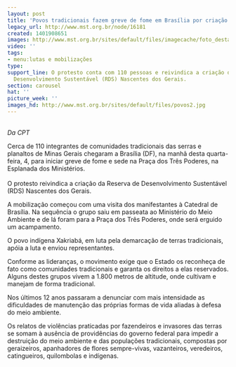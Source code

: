 ```yaml
---
layout: post
title: 'Povos tradicionais fazem greve de fome em Brasília por criação de reserva '
legacy_url: http://www.mst.org.br/node/16181
created: 1401908651
images: http://www.mst.org.br/sites/default/files/imagecache/foto_destaque/povos2.jpg
video: ''
tags:
- menu:lutas e mobilizações
type: 
support_line: O protesto conta com 110 pessoas e reivindica a criação da Reserva de
  Desenvolvimento Sustentável (RDS) Nascentes dos Gerais.
section: carousel
hat: ''
picture_week: ''
images_hd: http://www.mst.org.br/sites/default/files/povos2.jpg
---
```

<p class="MsoNormal"><em><br>Da&nbsp;CPT</em></p> <p class="MsoNormal">Cerca de 110 integrantes de comunidades tradicionais das serras e planaltos de Minas Gerais chegaram a Brasília (DF), na manhã desta quarta-feira, 4, para iniciar greve de fome e sede na Praça dos Três Poderes, na Esplanada dos Ministérios. <br><br>O protesto reivindica a criação da Reserva de Desenvolvimento Sustentável (RDS) Nascentes dos Gerais.</p> <p class="MsoNormal">A mobilização começou com uma visita dos manifestantes à Catedral de Brasília. Na sequência o grupo saiu em passeata ao Ministério do Meio Ambiente e de lá foram para a Praça dos Três Poderes, onde será erguido um acampamento.</p><p class="MsoNormal">O povo indígena Xakriabá, em luta pela demarcação de terras tradicionais, apóia a luta e enviou representantes.&nbsp;</p> <p class="MsoNormal">Conforme as lideranças, o movimento exige que o Estado os reconheça de fato como comunidades tradicionais e garanta os direitos a elas reservados. Alguns destes grupos vivem a 1.800 metros de altitude, onde cultivam e manejam de forma tradicional.</p><p class="MsoNormal">Nos últimos 12 anos passaram a denunciar com mais intensidade as dificuldades de manutenção das próprias formas de vida aliadas à defesa do meio ambiente.<span style="mso-spacerun: yes;">&nbsp;&nbsp;&nbsp; </span></p> <p class="MsoNormal">Os relatos de violências praticadas por fazendeiros e invasores das terras se somam à ausência de providências do governo federal para impedir a destruição do meio ambiente e das populações tradicionais, compostas por geraizeiros, apanhadores de flores sempre-vivas, vazanteiros, veredeiros, catingueiros, quilombolas e indígenas.<span style="mso-spacerun: yes;">&nbsp;&nbsp;&nbsp; <br><br><br></span></p>
